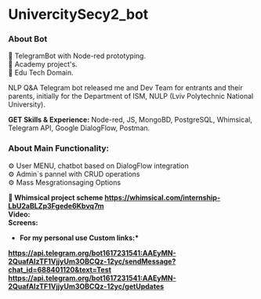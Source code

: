 UnivercitySecy2_bot
===================

### About Bot

🔹 TelegramBot with Node-red prototyping. <br>🔹 Academy project's.<br> 🔹 Edu Tech Domain. 

NLP Q&A Telegram bot released me and Dev Team for entrants and their parents, initially for the Department of ISM, NULP (Lviv Polytechnic National University).
 
<b>GET Skills & Experience:</b> Node-red, JS, MongoBD, PostgreSQL, Whimsical, Telegram API, Google DialogFlow, Postman.<br>

### About Main Functionality:

⚙️ User MENU, chatbot based on DialogFlow integration <br>
⚙️ Admin`s pannel with CRUD operations <br>
⚙️ Mass Mesgrationsaging Options <br>

<b>🔗 Whimsical project scheme<b> https://whimsical.com/internship-LbU2aBLZp3Fgede6Kbvq7m  <br>
Video: <br>
Screens:


* For my personal use Custom links:*

https://api.telegram.org/bot1617231541:AAEyMN-2QuafAlzTF1VjjyUm3OBCQz-12yc/sendMessage?chat_id=688401120&text=Test
https://api.telegram.org/bot1617231541:AAEyMN-2QuafAlzTF1VjjyUm3OBCQz-12yc/getUpdates

